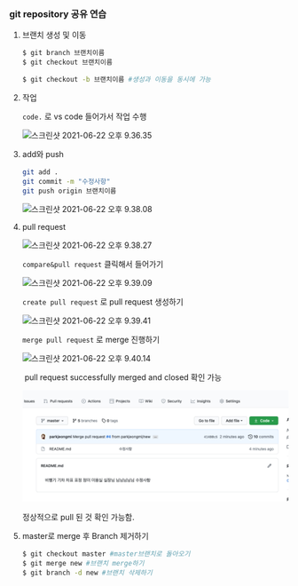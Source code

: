 ### git repository 공유 연습

1. 브랜치 생성 및 이동

   ```bash
   $ git branch 브랜치이름
   $ git checkout 브랜치이름
   ```

   ```bash
   $ git checkout -b 브랜치이름 #생성과 이동을 동시에 가능
   ```

2. 작업

   `code.` 로 vs code 들어가서 작업 수행

   ![스크린샷 2021-06-22 오후 9.36.35](../../practice/%E1%84%89%E1%85%B3%E1%84%8F%E1%85%B3%E1%84%85%E1%85%B5%E1%86%AB%E1%84%89%E1%85%A3%E1%86%BA%202021-06-22%20%E1%84%8B%E1%85%A9%E1%84%92%E1%85%AE%209.36.35.png)

3. add와 push

   ```bash
   git add .
   git commit -m "수정사항"
   git push origin 브랜치이름
   ```

   ![스크린샷 2021-06-22 오후 9.38.08](../../practice/%E1%84%89%E1%85%B3%E1%84%8F%E1%85%B3%E1%84%85%E1%85%B5%E1%86%AB%E1%84%89%E1%85%A3%E1%86%BA%202021-06-22%20%E1%84%8B%E1%85%A9%E1%84%92%E1%85%AE%209.38.08.png)

4. pull request

   ![스크린샷 2021-06-22 오후 9.38.27](../../practice/%E1%84%89%E1%85%B3%E1%84%8F%E1%85%B3%E1%84%85%E1%85%B5%E1%86%AB%E1%84%89%E1%85%A3%E1%86%BA%202021-06-22%20%E1%84%8B%E1%85%A9%E1%84%92%E1%85%AE%209.38.27-4367729.png)

   `compare&pull request`  클릭해서 들어가기

   ![스크린샷 2021-06-22 오후 9.39.09](../../practice/%E1%84%89%E1%85%B3%E1%84%8F%E1%85%B3%E1%84%85%E1%85%B5%E1%86%AB%E1%84%89%E1%85%A3%E1%86%BA%202021-06-22%20%E1%84%8B%E1%85%A9%E1%84%92%E1%85%AE%209.39.09.png)

   `create pull request` 로 pull request 생성하기

   ![스크린샷 2021-06-22 오후 9.39.41](md-images/%E1%84%89%E1%85%B3%E1%84%8F%E1%85%B3%E1%84%85%E1%85%B5%E1%86%AB%E1%84%89%E1%85%A3%E1%86%BA%202021-06-22%20%E1%84%8B%E1%85%A9%E1%84%92%E1%85%AE%209.39.41.png)

   `merge pull request` 로 merge 진행하기

   ![스크린샷 2021-06-22 오후 9.40.14](../../practice/%E1%84%89%E1%85%B3%E1%84%8F%E1%85%B3%E1%84%85%E1%85%B5%E1%86%AB%E1%84%89%E1%85%A3%E1%86%BA%202021-06-22%20%E1%84%8B%E1%85%A9%E1%84%92%E1%85%AE%209.40.14.png)

   ​	pull request successfully merged and closed 확인 가능

   ![image-20210622221435417](md-images/image-20210622221435417.png)

   정상적으로 pull 된 것 확인 가능함.

5. master로 merge 후 Branch 제거하기 

   ```bash
   $ git checkout master #master브랜치로 돌아오기
   $ git merge new #브랜치 merge하기
   $ git branch -d new #브랜치 삭제하기
   ```

